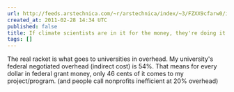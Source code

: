 ```yaml
---
url: http://feeds.arstechnica.com/~r/arstechnica/index/~3/FZXX9cfarw0/if-climate-scientists-push-the-consensus-its-not-for-the-money.ars
created_at: 2011-02-28 14:34 UTC
published: false
title: If climate scientists are in it for the money, they're doing it wrong
tags: []
---
```


The real racket is what goes to universities in overhead. My university's federal negotiated overhead (indirect cost) is 54%. That means for every dollar in federal grant money, only 46 cents of it comes to my project/program. (and people call nonprofits inefficient at 20% overhead)
